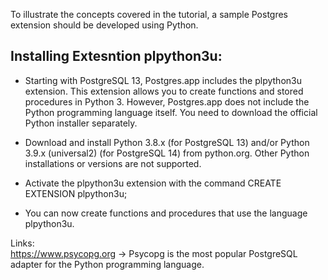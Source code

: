 To illustrate the concepts covered in the tutorial, a sample Postgres extension should be developed using Python.

## Installing Extesntion plpython3u:
- Starting with PostgreSQL 13, Postgres.app includes the plpython3u extension. This extension allows you to create functions and stored procedures in Python 3. However, Postgres.app does not include the Python programming language itself. You need to download the official Python installer separately.

- Download and install Python 3.8.x (for PostgreSQL 13) and/or Python 3.9.x (universal2) (for PostgreSQL 14) from python.org. Other Python installations or versions are not supported.

- Activate the plpython3u extension with the command CREATE EXTENSION plpython3u;

- You can now create functions and procedures that use the language plpython3u.

Links: <br>
https://www.psycopg.org -> Psycopg is the most popular PostgreSQL adapter for the Python programming language.
